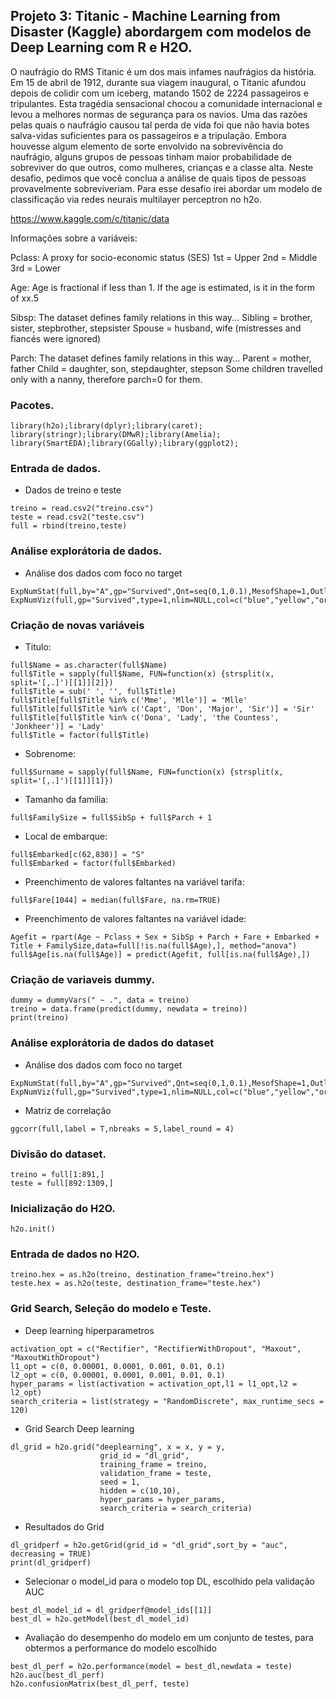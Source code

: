 ## Projeto 3: Titanic - Machine Learning from Disaster (Kaggle) abordargem com modelos de Deep Learning com R e H2O.

O naufrágio do RMS Titanic é um dos mais infames naufrágios da história. Em 15 de abril de 1912, durante sua viagem inaugural, o Titanic afundou depois de colidir com um iceberg, matando 1502 de 2224 passageiros e tripulantes. Esta tragédia sensacional chocou a comunidade internacional e levou a melhores normas de segurança para os navios. Uma das razões pelas quais o naufrágio causou tal perda de vida foi que não havia botes salva-vidas suficientes para os passageiros e a tripulação. Embora houvesse algum elemento de sorte envolvido na sobrevivência do naufrágio, alguns grupos de pessoas tinham maior probabilidade de sobreviver do que outros, como mulheres, crianças e a classe alta. Neste desafio, pedimos que você conclua a análise de quais tipos de pessoas provavelmente sobreviveriam. Para esse desafio irei abordar um modelo de classificação via redes neurais multilayer perceptron no h2o.

https://www.kaggle.com/c/titanic/data

Informações sobre a variáveis:

Pclass: A proxy for socio-economic status (SES)
1st = Upper
2nd = Middle
3rd = Lower

Age: Age is fractional if less than 1. If the age is estimated, is it in the form of xx.5

Sibsp: The dataset defines family relations in this way...
Sibling = brother, sister, stepbrother, stepsister
Spouse = husband, wife (mistresses and fiancés were ignored)

Parch: The dataset defines family relations in this way...
Parent = mother, father
Child = daughter, son, stepdaughter, stepson
Some children travelled only with a nanny, therefore parch=0 for them.

### Pacotes.

```{r, cache=FALSE, message=FALSE, warning=FALSE}
library(h2o);library(dplyr);library(caret);
library(stringr);library(DMwR);library(Amelia);
library(SmartEDA);library(GGally);library(ggplot2);
```

### Entrada de dados.

* Dados de treino e teste
```{r, cache=FALSE, message=FALSE, warning=FALSE}
treino = read.csv2("treino.csv")
teste = read.csv2("teste.csv")
full = rbind(treino,teste)
```

### Análise explorátoria de dados.

* Análise dos dados com foco no target
```{r, cache=FALSE, message=FALSE, warning=FALSE}
ExpNumStat(full,by="A",gp="Survived",Qnt=seq(0,1,0.1),MesofShape=1,Outlier=TRUE,round=4)
ExpNumViz(full,gp="Survived",type=1,nlim=NULL,col=c("blue","yellow","orange"),Page=c(2,2),sample=8)
```

### Criação de novas variáveis

* Titulo:
```{r, cache=FALSE, message=FALSE, warning=FALSE}
full$Name = as.character(full$Name)
full$Title = sapply(full$Name, FUN=function(x) {strsplit(x, split='[,.]')[[1]][2]})
full$Title = sub(' ', '', full$Title)
full$Title[full$Title %in% c('Mme', 'Mlle')] = 'Mlle'
full$Title[full$Title %in% c('Capt', 'Don', 'Major', 'Sir')] = 'Sir'
full$Title[full$Title %in% c('Dona', 'Lady', 'the Countess', 'Jonkheer')] = 'Lady'
full$Title = factor(full$Title)
```
* Sobrenome:
```{r, cache=FALSE, message=FALSE, warning=FALSE}
full$Surname = sapply(full$Name, FUN=function(x) {strsplit(x, split='[,.]')[[1]][1]})
```
* Tamanho da familia:
```{r, cache=FALSE, message=FALSE, warning=FALSE}
full$FamilySize = full$SibSp + full$Parch + 1
```
* Local de embarque:
```{r, cache=FALSE, message=FALSE, warning=FALSE}
full$Embarked[c(62,830)] = "S"
full$Embarked = factor(full$Embarked)
```
* Preenchimento de valores faltantes na variável tarifa:
```{r, cache=FALSE, message=FALSE, warning=FALSE}
full$Fare[1044] = median(full$Fare, na.rm=TRUE)
```
* Preenchimento de valores faltantes na variável idade:
```{r, cache=FALSE, message=FALSE, warning=FALSE}
Agefit = rpart(Age ~ Pclass + Sex + SibSp + Parch + Fare + Embarked + Title + FamilySize,data=full[!is.na(full$Age),], method="anova")
full$Age[is.na(full$Age)] = predict(Agefit, full[is.na(full$Age),])
```

### Criação de variaveis dummy.

```{r, cache=FALSE, message=FALSE, warning=FALSE}
dummy = dummyVars(" ~ .", data = treino)
treino = data.frame(predict(dummy, newdata = treino))
print(treino)
```

### Análise explorátoria de dados do dataset 

* Análise dos dados com foco no target
```{r, cache=FALSE, message=FALSE, warning=FALSE}
ExpNumStat(full,by="A",gp="Survived",Qnt=seq(0,1,0.1),MesofShape=1,Outlier=TRUE,round=4)
ExpNumViz(full,gp="Survived",type=1,nlim=NULL,col=c("blue","yellow","orange"),Page=c(2,2),sample=8)
```
* Matriz de correlação
```{r, cache=FALSE, message=FALSE, warning=FALSE}
ggcorr(full,label = T,nbreaks = 5,label_round = 4)
```

### Divisão do dataset.

```{r, cache=FALSE, message=FALSE, warning=FALSE}
treino = full[1:891,]
teste = full[892:1309,]
```

### Inicialização do H2O.

```{r, cache=FALSE, message=FALSE, warning=FALSE}
h2o.init()
```

### Entrada de dados no H2O.

```{r, cache=FALSE, message=FALSE, warning=FALSE}
treino.hex = as.h2o(treino, destination_frame="treino.hex")
teste.hex = as.h2o(teste, destination_frame="teste.hex")
```

### Grid Search, Seleção do modelo e Teste.

* Deep learning hiperparametros
```{r, cache=FALSE, message=FALSE, warning=FALSE}
activation_opt = c("Rectifier", "RectifierWithDropout", "Maxout", "MaxoutWithDropout")
l1_opt = c(0, 0.00001, 0.0001, 0.001, 0.01, 0.1)
l2_opt = c(0, 0.00001, 0.0001, 0.001, 0.01, 0.1)
hyper_params = list(activation = activation_opt,l1 = l1_opt,l2 = l2_opt)
search_criteria = list(strategy = "RandomDiscrete", max_runtime_secs = 120)
```

* Grid Search Deep learning
```{r, cache=FALSE, message=FALSE, warning=FALSE}
dl_grid = h2o.grid("deeplearning", x = x, y = y,
                    grid_id = "dl_grid",
                    training_frame = treino,
                    validation_frame = teste,
                    seed = 1,
                    hidden = c(10,10),
                    hyper_params = hyper_params,
                    search_criteria = search_criteria)
```

* Resultados do Grid
```{r, cache=FALSE, message=FALSE, warning=FALSE}
dl_gridperf = h2o.getGrid(grid_id = "dl_grid",sort_by = "auc", decreasing = TRUE)
print(dl_gridperf)
```

* Selecionar o model_id para o modelo top DL, escolhido pela validação AUC
```{r, cache=FALSE, message=FALSE, warning=FALSE}
best_dl_model_id = dl_gridperf@model_ids[[1]]
best_dl = h2o.getModel(best_dl_model_id)
```

* Avaliação do desempenho do modelo em um conjunto de testes, para obtermos a performance do modelo escolhido
```{r, cache=FALSE, message=FALSE, warning=FALSE}
best_dl_perf = h2o.performance(model = best_dl,newdata = teste)
h2o.auc(best_dl_perf)
h2o.confusionMatrix(best_dl_perf, teste)
```
